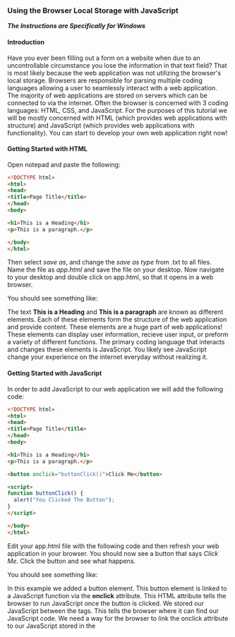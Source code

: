 ### Using the Browser Local Storage with JavaScript
**_The Instructions are Specifically for Windows_**

#### Introduction
Have you ever been filling out a form on a website when due to an uncontrollable circumstance you lose the information in that text field? That is most likely because the web application was not utilizing the browser's local storage. Browsers are responsible for parsing multiple coding languages allowing a user to seamlessly interact with a web application. The majority of web applications are stored on servers which can be connected to via the internet. Often the browser is concerned with 3 coding languages: HTML, CSS, and JavaScript. For the purposes of this tutorial we will be mostly concerned with HTML (which provides web applications with structure) and JavaScript (which provides web applications with functionality). You can start to develop your own web application right now!

#### Getting Started with HTML
Open notepad and paste the following:

```html
<!DOCTYPE html>
<html>
<head>
<title>Page Title</title>
</head>
<body>

<h1>This is a Heading</h1>
<p>This is a paragraph.</p>

</body>
</html>
```

Then select _save as_, and change the _save as type_ from .txt to all files. Name the file as _app.html_ and save the file on your desktop. Now navigate to your desktop and double click on app.html, so that it opens in a web browser. 

You should see something like:



The text **This is a Heading** and **This is a paragraph** are known as different elements. Each of these elements form the structure of the web application and provide content. These elements are a huge part of web applications! These elements can display user information, recieve user input, or preform a variety of different functions. The primary coding language that interacts and changes these elements is JavaScript. You likely see JavaScript change your experience on the internet everyday without realizing it. 

#### Getting Started with JavaScript
In order to add JavaScript to our web application we will add the following code:

```html
<!DOCTYPE html>
<html>
<head>
<title>Page Title</title>
</head>
<body>

<h1>This is a Heading</h1>
<p>This is a paragraph.</p>

<button onclick="buttonClick()">Click Me</button>

<script>
function buttonClick() {
  alert("You Clicked The Button");
}
</script>

</body>
</html>
```

Edit your app.html file with the following code and then refresh your web application in your browser. You should now see a button that says _Click Me_. Click the button and see what happens.

You should see something like: 



In this example we added a button element. This button element is linked to a JavaScript function via the **onclick** attribute. This HTML attribute tells the browser to run JavaScript once the button is clicked. We stored our JavaScript between the **<script>...</script>** tags. This tells the browser where it can find our JavaScript code. We need a way for the browser to link the onclick attribute to our JavaScript stored in the <script> tags. We do this by defining and calling a function. The **function buttonClick() {...}** between the <script> tags defines what JavaScript code needs to be executed when buttonClick() is mentioned in the HTML. Thus, when **onclick="buttonClick()"** is added in the <button> element it tells the browser to execute the JavaScript code defined in our **function buttonClick() {...}**.

#### Getting Started with Browser Local Storage

In a web application their may be situations where data needs to be saved, but the developer does not want to waste storage space on the server with this data. Circumstances where a less secure short term storage can be utilized. The best option in these instances is to use the browser local storage. Data in this storage container is specific to the web application and the browser. Meaning that the data will not be accessible via another browser or another website. You can always examine the contents of the browser local storage by using the key combination -shift- + -ctrl- + -i-. This will open up a subwindow in your browser that looks like:



You can then select the **>>** two arrows and select application from the drop down window. On the left side menu click on **Local storage**. This screen should look like:



#### Implementing JavaScript with the Browser Local Storage
Now that we know how to access the contents of the browser local storage we can now use JavaScript to store data there. In order to store data in the local storage we need an HTML element that can recieve user input. To do this we will use the form and input tag. We can implement these elements with the following code:

##### Add the HTML Form
```html
<!DOCTYPE html>
<html>
<head>
<title>Page Title</title>
</head>
<body>

<h1>This is a Heading</h1>
<p>This is a paragraph.</p>

<form onsubmit="buttonClick()">
  <input type="text" name="userInput" placeholder="Type Here">
  <br>
  <button type="submit">Save</button>
  <br>
</form>
<script>
function buttonClick() {
  alert("You Clicked The Button");
}
</script>

</body>
</html>
```

Your application should know look like this, and clicking on the save button should bring up the same alert prompt:



Now we need to read the data submitted within the input task. We do this by utilizing event handlers within JavaScript. Events are different things that happen on a webpage, and help execute JavaScript when an action is preformed. We can use an event handler to read the input of the form. In order to do this we can implement the following code:

##### Add the Event Handler
```html
<!DOCTYPE html>
<html>
<head>
<title>Page Title</title>
</head>
<body>

<h1>This is a Heading</h1>
<p>This is a paragraph.</p>

<form onsubmit="buttonClick(event)">
  <input type="text" name="userInput" placeholder="Type Here">
  <br>
  <button type="submit">Save</button>
  <br>
</form>
<script>
function buttonClick(event) {
  let formData = new FormData(event.currentTarget);
  let json = Object.fromEntries(formData);
  alert(json.userInput);
}
</script>

</body>
</html>
```

Now when you click the save button it should alert you with the text that you typed into the text box. The code **new FormData(event.currentTarget)** pulls the submitted data within the form, and the following line **Object.fromEntries(formData)** forms a JavaScript object. JavaScript objects store data in a key->value format. Meaning that a specific "keyword" is matched with a specific value. In this case we select the userInput key, which is attached to the value that the user types into the <input> tag. Now that we can select the user data we can now store that value in the local storage with the following code:

##### Store Input in the Browser Local Storage
```html
<!DOCTYPE html>
<html>
<head>
<title>Page Title</title>
</head>
<body>

<h1>This is a Heading</h1>
<p>This is a paragraph.</p>

<form onsubmit="buttonClick(event)">
  <input type="text" name="userInput" placeholder="Type Here">
  <br>
  <button type="submit">Save</button>
  <br>
</form>
<script>
function buttonClick(event) {
  let formData = new FormData(event.currentTarget);
  let json = Object.fromEntries(formData);
  let jsonString = JSON.stringify(json);
  localStorage.setItem("database", jsonString);
}
</script>

</body>
</html>
```

Now if we look at the contents of our local storage we will see that we successfully stored data. We were able to store a key-database and the value as another key-value pair for the user input, but now we have another problem to address. How do we not clear the contents of the input element when hitting the save button? One possible solution is that we change how the JavaScript handles the event. A simple solution can be implemented with one line of code:

##### Prevent the Input Box from Clearing while Saving
```html
<!DOCTYPE html>
<html>
<head>
<title>Page Title</title>
</head>
<body>

<h1>This is a Heading</h1>
<p>This is a paragraph.</p>

<form onsubmit="buttonClick(event)">
  <input type="text" name="userInput" placeholder="Type Here">
  <br>
  <button type="submit">Save</button>
  <br>
</form>
<script>
function buttonClick(event) {
  event.preventDefault();
  let formData = new FormData(event.currentTarget);
  let json = Object.fromEntries(formData);
  let jsonString = JSON.stringify(json);
  localStorage.setItem("database", jsonString);
}
</script>

</body>
</html>
```

Now after hitting the save button our input stays in the text box, but the value is updated in the local storage. The code **event.preventDefault()** stops the HTML from preforming the normal functions of the submit form. This means that the data in the input box will not be wiped, and that our JavaScript code will also be executed which saves values to local storage. Our application appears to be functioning normally except for one bug. After refresing the page, closing the tab, or closing the browser our data that is stored in local storage is not populating the input field. In order to do this we need to set the <input> element attribute **value** to whatever is stored in the local storage. This can be implemented with the following code:

##### Populate the Input Field When Loading the Page
```html
<!DOCTYPE html>
<html>
<head>
<title>Page Title</title>
</head>
<body onload="fillInput(event)">

<h1>This is a Heading</h1>
<p>This is a paragraph.</p>

<form onsubmit="buttonClick(event)">
  <input type="text" name="userInput" placeholder="Type Here">
  <br>
  <button type="submit">Save</button>
  <br>
</form>
<script>
function buttonClick(event) {
  event.preventDefault();
  let formData = new FormData(event.currentTarget);
  let json = Object.fromEntries(formData);
  let jsonString = JSON.stringify(json);
  localStorage.setItem("database", jsonString);
}
function fillInput(event) {
  event.preventDefault();
  let jsonObject = JSON.parse(localStorage.getItem('database'));
  let element = document.getElementsByName("userInput");
  if (element.length > 0) {
    element[0].setAttribute("value", jsonObject.userInput);
  }
}
</script>

</body>
</html>
```

In this code we linked the **fillInput** function to run whenever the page is loaded. This function retrieves the data stored in the local storage **JSON.parse(localStorage.getItem('database'))**, and then retrieves the <input> element by its name userInput **document.getElementsByName("userInput")**. If this element exists **element.length > 0**,then it will set its value attribute to whatever is stored in local storage **element[0].setAttribute("value", jsonObject.userInput)**. 

#### Conclusion
